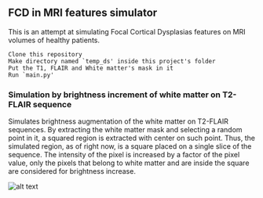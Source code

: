 ## FCD in MRI features simulator

This is an attempt at simulating Focal Cortical Dysplasias features on MRI volumes of healthy patients.

	Clone this repository
	Make directory named `temp_ds' inside this project's folder
	Put the T1, FLAIR and White matter's mask in it
	Run `main.py' 

### Simulation by brightness increment of white matter on T2-FLAIR sequence

Simulates brightness augmentation of the white matter on T2-FLAIR sequences. By extracting the white matter mask and selecting a random point in it, a squared region is extracted with center on such point. Thus, the simulated region, as of right now, is a square placed on a single slice of the sequence. The intensity of the pixel is increased by a factor of the pixel value, only the pixels that belong to white matter and are inside the square are considered for brightness increase.

![alt text](1.png "ITM")

